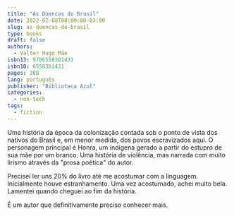 ```yaml
---
title: "As Doencas do Brasil"
date: 2022-02-08T00:00:00-03:00
slug: as-doencas-do-brasil
type: books
draft: false
authors:
  - Valter Hugo Mãe
isbn13: 9786558301431
isbn10: 6558301431
pages: 208
lang: português
publisher: "Biblioteca Azul"
categories:
  - non-tech
tags:
  - fiction
---
```

Uma história da época da colonização contada sob o ponto de vista dos nativos do Brasil e, em menor medida, dos povos escravizados aqui. O personagem principal é Honra, um indígena gerado a partir do estupro de sua mãe por um branco. Uma história de violência, mas narrada com muito lirismo através da "prosa poética" do autor.

Precisei ler uns 20% do livro até me acostumar com a linguagem. Inicialmente houve estranhamento. Uma vez acostumado, achei muito bela. Lamentei quando cheguei ao fim da história.

É um autor que definitivamente preciso conhecer mais.
